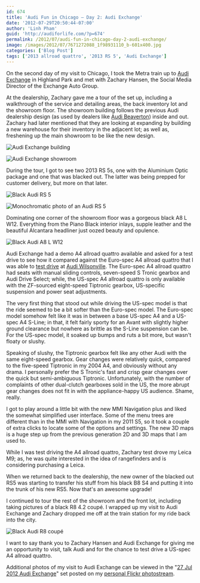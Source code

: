 ```yaml
---
id: 674
title: 'Audi Fun in Chicago – Day 2: Audi Exchange'
date: '2012-07-29T20:50:44-07:00'
author: 'Linh Pham'
guid: 'http://audiforlife.com/?p=674'
permalink: /2012/07/audi-fun-in-chicago-day-2-audi-exchange/
image: /images/2012/07/7671272088_1f98931110_b-601x400.jpg
categories: ['Blog Post']
tags: ['2013 allroad quattro', '2013 RS 5', 'Audi Exchange']
---
```


On the second day of my visit to Chicago, I took the Metra train up to [Audi Exchange](http://www.audiexchange.com/) in Highland Park and met with Zachary Hansen, the Social Media Director of the Exchange Auto Group.

At the dealership, Zachary gave me a tour of the set up, including a walkthrough of the service and detailing areas, the back inventory lot and the showroom floor. The showroom building follows the previous Audi dealership design (as used by dealers like [Audi Beaverton](https://www.audibeaverton.com/)) inside and out. Zachary had later mentioned that they are looking at expanding by building a new warehouse for their inventory in the adjacent lot; as well as, freshening up the main showroom to be like the new design.

![Audi Exchange building](/images/2012/07/L1000100_medium.jpg)

![Audi Exchange showroom](/images/2012/07/L1000085_medium.jpg)

During the tour, I got to see two 2013 RS 5s, one with the Aluminium Optic package and one that was blacked out. The latter was being prepped for customer delivery, but more on that later.

![Black Audi RS 5](/images/2012/07/L1000042_medium.jpg)

![Monochromatic photo of an Audi RS 5](/images/2012/07/L1000056_medium.jpg)

Dominating one corner of the showroom floor was a gorgeous black A8 L W12. Everything from the Piano Black interior inlays, supple leather and the beautiful Alcantara headliner just oozed beauty and opulence.

![Black Audi A8 L W12](/images/2012/07/L1000061_medium.jpg)

Audi Exchange had a demo A4 allroad quattro available and asked for a test drive to see how it compared against the Euro-spec A4 allroad quattro that I was able to [test drive](/2012/03/my-sneak-peek-and-test-drive-of-the-new-a4-allroad-quattro/) at [Audi Wilsonville](http://www.audiwilsonville.com/). The Euro-spec A4 allroad quattro had seats with manual sliding controls, seven-speed S Tronic gearbox and Audi Drive Select; while, the US-spec A4 allroad quattro is only available with the ZF-sourced eight-speed Tiptronic gearbox, US-specific suspension and power seat adjustments.

The very first thing that stood out while driving the US-spec model is that the ride seemed to be a bit softer than the Euro-spec model. The Euro-spec model somehow felt like it was in between a base US-spec A4 and a US-spec A4 S-Line; in that, it felt fairly sporty for an Avant with slightly higher ground clearance but nowhere as brittle as the S-Line suspension can be. For the US-spec model, it soaked up bumps and ruts a bit more, but wasn't floaty or slushy.

Speaking of slushy, the Tiptronic gearbox felt like any other Audi with the same eight-speed gearbox. Gear changes were relatively quick, compared to the five-speed Tiptronic in my 2004 A4, and obviously without any drama. I personally prefer the S Tronic's fast and crisp gear changes over the quick but semi-ambiguous Tiptronic. Unfortunately, with the number of complaints of other dual-clutch gearboxes sold in the US, the more abrupt gear changes does not fit in with the appliance-happy US audience. Shame, really.

I got to play around a little bit with the new MMI Navigation plus and liked the somewhat simplified user interface. Some of the menu trees are different than in the MMI with Navigation in my 2011 S5, so it took a couple of extra clicks to locate some of the options and settings. The new 3D maps is a huge step up from the previous generation 2D and 3D maps that I am used to.

While I was test driving the A4 allroad quattro, Zachary test drove my Leica M9; as, he was quite interested in the idea of rangefinders and is considering purchasing a Leica.

When we returned back to the dealership, the new owner of the blacked out RS5 was starting to transfer his stuff from his black B8 S4 and putting it into the trunk of his new RS5. Now that's an awesome upgrade!

I continued to tour the rest of the showroom and the front lot, including taking pictures of a black R8 4.2 coupé. I wrapped up my visit to Audi Exchange and Zachary dropped me off at the train station for my ride back into the city.

![Black Audi R8 coupé](/images/2012/07/L1000095_medium.jpg)

I want to say thank you to Zachary Hansen and Audi Exchange for giving me an opportunity to visit, talk Audi and for the chance to test drive a US-spec A4 allroad quattro.

Additional photos of my visit to Audi Exchange can be viewed in the "[27 Jul 2012 Audi Exchange](http://www.flickr.com/photos/questionlp/sets/72157630809172928/)" set posted on my [personal Flickr photostream](http://www.flickr.com/photos/questionlp/).

